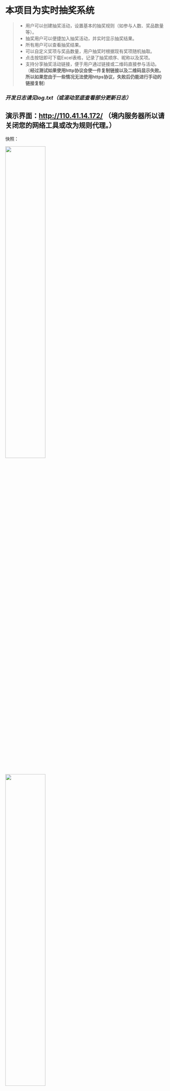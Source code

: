 # 本项目为实时抽奖系统
> + 用户可以创建抽奖活动，设置基本的抽奖规则（如参与人数、奖品数量等）。
> + 抽奖用户可以便捷加入抽奖活动，并实时显示抽奖结果。
> + 所有用户可以查看抽奖结果。
> + 可以自定义奖项与奖品数量，用户抽奖时根据现有奖项随机抽取。
> + 点击按钮即可下载Excel表格，记录了抽奖顺序、昵称以及奖项。
> + 支持分享抽奖活动链接，便于用户通过链接或二维码直接参与活动。（**经过测试如果使用http协议会使一件复制链接以及二维码显示失败。所以如果您由于一些情况无法使用https协议，失败后仍能进行手动的链接复制**）
>

>

###  ***开发日志请见log.txt（或滚动至底查看部分更新日志）***
## 演示界面：http://110.41.14.172/  **（境内服务器所以请关闭您的网络工具或改为规则代理。）**
>
快照：
>

<img src="/Snapshot1.png" width="50%">

>

<img src="/Snapshot2.png" width="50%">

>
<img src="/Snapshot3.png" width="50%">

>
<img src="/Snapshot4.png" width="50%">

>

>

>


----
***Ciallo～(∠・ω< )⌒★***

----
# ***HOW TO USE***
----
## For Windows
1. **你只需要确保python的正确安装。**
*`` win+R 输入cmd 回车 在命令提示行输入``*

  
> ```
>python --version
> ```
+ 若显示为
> ```
> Python 3.xx.x
> ```
即代表python正确安装。

2. **一键安装依赖**
+ 在文件根目录鼠标右键 在终端中打开。
> ```
>pip install -r requirements.txt
> ```

3. **然后在命令提示行中输入**
> ```
>python -m http.server 8000
> ```
+ 在浏览器中输入`127.0.0.1:8000`
右键点击文件`server.py`即可开启后端服务

##### 现在前后端均已运行 你可以测试并根据自己需要修改代码

## For Linux
1. **首先你需要确保python的安装。**
> ```
>sudo apt update
>sudo apt install python3 python3-pip
> ```
2. **一键安装依赖**
> ```
>pip install -r requirements.txt
> ```
3. **运行flask应用（需要在项目根目录内）**
> ```
>python3 server.py
> ```

----
## For server
1. **首先你需要手动修改 `index.html` `templates/lottery.html` 中的ip地址。**

即将原文的`127.0.0.1`改为您服务器的公网ip地址。

#### **~~是的。因为我是弱鸡。所以只能写出这样丑陋的代码。~~**

2. **请保证您的服务器环境均已配置好；若有疑问请参考上文配置环境。**
>

3. **启动flask应用（若非小白请直接跳过下一步）**
> ```
>python3 server.py
> ```
3.5 **如果您是新手 即您的服务器未以任何一种方式配置为web服务器 那么我将告诉你配置httpd的方式**
> ```
>yum install git
>yum install httpd
>systemctl start httpd
> ```


+ 现在httpd已经配置完毕。您需要将文件传至服务器，推荐安装`WinCSP`软件，百度搜索即可安装，在此不多赘述。
>

+ 安装好WinCSP后，将本项目复制到/var/www/html目录下，终端输入
> ```
>cd /var/www/html
>python3 server.py
> ```
+ 至此 后端服务已经启动。前端界面应该也能通过您服务器的公网ip查看。（**如果有问题请检查云服务器厂商的防火墙**与**服务器本身的防火墙**）
>
4. **现在你或许需要`nohup`命令使得server.py在关闭终端后在后台运行。**
> ```
>cd /var/www/html
>nohup python3 server.py &
> ```

5. **至此 你应该实现了本项目在服务器的部署。并且关闭ssh连接后后端应用仍能在后台运行。您现在应该可以通过您的公网ip地址访问并且功能正常。**

----
>

>

----
# ***开发日志***
>## 2024.11.10 **`--1.1版本发布`**
>+  我忘记写log了。
>    我真的是忘记了。  
>    起床吃个泡面就开始写。  
>    写到了天黑。发现饭还没吃。
>    我哭。
>    好在天黑前基本上都写完了。  
>
>    ***`--End--`***

>

>## 2024.11.11      **`--1.2版本发布`**
>+ 	改进了不少。但我忘记写log了。
>
>	现在是晚上`22:48` 我想起来了。
>-	新增算法检测总奖品数是否与总人数相等，若不相等则不允许提交。
>-	新增按钮禁用 防止因为网络缓冲多次点击提交等情况发生。  
>
>    ***`--End--`***

>

>## 2024.11.12      **`--1.3版本发布`**
>+ 	  好无聊啊。继续完善一下项目吧。
>
>    看到服务器上被写烂的json，
>    我说谁这么无聊玩我写的这么无聊的东西。
>    于是我决定略微增加些服务器记录的数据。
>-    现在，它可以记录抽奖创立者的`ip地址`以及`创建时间`。
>-    同时在抽奖端，记录每一次抽奖的`ip地址`以及`User-Agent信息`。***~~等等这算不算一种开盒（~~***
>-   人性化了Excel表格，调整列宽度使得文字都能够正确显示。***~~（我以为能够一个函数就做到之类的。结果糊上去了一坨遍历。）~~***  
>
>    至此我觉得本项目又完善了一步。其实想到了很多更人性化的优化。奈何:  
>
>    ```(我菜 && !Time && !精力)```  ***不过还是希望这个项目能慢慢玩的***  
>
>    ***`--End--`***


>

>## 2024.11.16      **`--1.4版本发布`**
>+ 	 打游戏被队友坑红温了。还是找点事情做吧。
>
>    好的 为了更加让抽奖人性化。
>    添加了一键抽奖功能。
>    用户点击一键抽奖按钮即可上传Excel表格，
>-    前端识别表格内容，在表头找到“`昵称`”或`id` `ID` `name` `NAME` `用户名` 列
>-    然后依次将此列内容依次抽奖。
>-   是的 代码太沟式所以太快会报错 所以只能0.1s进行一次抽奖。
>-   但抽奖过程中用户可以时刻看到进度 并且会在控制台实时输出结果。
>
>   ***~~非常的方便调试。非常的人性化。~~***
>    晚安。
>
>    ***`--End--`***
